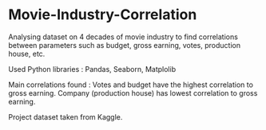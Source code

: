 # Movie-Industry-Correlation
Analysing dataset on 4 decades of movie industry to find correlations between parameters such as budget, gross earning, votes, production house, etc.

Used Python libraries : Pandas, Seaborn, Matplolib

Main correlations found :  Votes and budget have the highest correlation to gross earning. Company (production house) has lowest correlation to gross earning.

Project dataset taken from Kaggle.
